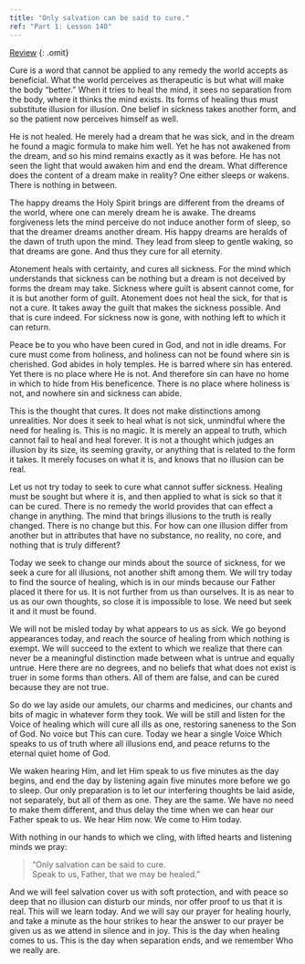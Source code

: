 ```yaml
---
title: "Only salvation can be said to cure."
ref: "Part 1: Lesson 140"
---
```


<a class="hide-review" href="/acim/workbook/l150/#l140">Review</a>
{: .omit}

Cure is a word that cannot be applied to any remedy the world accepts as
beneficial. What the world perceives as therapeutic is but what will
make the body “better.” When it tries to heal the mind, it sees no
separation from the body, where it thinks the mind exists. Its forms of
healing thus must substitute illusion for illusion. One belief in
sickness takes another form, and so the patient now perceives himself as
well.

He is not healed. He merely had a dream that he was sick, and in the
dream he found a magic formula to make him well. Yet he has not awakened
from the dream, and so his mind remains exactly as it was before. He has
not seen the light that would awaken him and end the dream. What
difference does the content of a dream make in reality? One either
sleeps or wakens. There is nothing in between.

The happy dreams the Holy Spirit brings are different from the dreams of
the world, where one can merely dream he is awake. The dreams
forgiveness lets the mind perceive do not induce another form of sleep,
so that the dreamer dreams another dream. His happy dreams are heralds
of the dawn of truth upon the mind. They lead from sleep to gentle
waking, so that dreams are gone. And thus they cure for all eternity.

Atonement heals with certainty, and cures all sickness. For the mind
which understands that sickness can be nothing but a dream is not
deceived by forms the dream may take. Sickness where guilt is absent
cannot come, for it is but another form of guilt. Atonement does not
heal the sick, for that is not a cure. It takes away the guilt that
makes the sickness possible. And that is cure indeed. For sickness now
is gone, with nothing left to which it can return.

Peace be to you who have been cured in God, and not in idle dreams. For
cure must come from holiness, and holiness can not be found where sin is
cherished. God abides in holy temples. He is barred where sin has
entered. Yet there is no place where He is not. And therefore sin can
have no home in which to hide from His beneficence. There is no place
where holiness is not, and nowhere sin
and sickness can abide.

This is the thought that cures. It does not make distinctions among
unrealities. Nor does it seek to heal what is not sick, unmindful where
the need for healing is. This is no magic. It is merely an appeal to
truth, which cannot fail to heal and heal forever. It is not a thought
which judges an illusion by its size, its seeming gravity, or anything
that is related to the form it takes. It merely focuses on what it is,
and knows that no illusion can be real.

Let us not try today to seek to cure what cannot suffer sickness.
Healing must be sought but where it is, and then applied to what is sick
so that it can be cured. There is no remedy the world provides that can
effect a change in anything. The mind that brings illusions to the truth
is really changed. There is no change but this. For how can one illusion
differ from another but in attributes that have no substance, no
reality, no core, and nothing that is truly different?

Today we seek to change our minds about the source of sickness, for we
seek a cure for all illusions, not another shift among them. We will try
today to find the source of healing, which is in our minds because our
Father placed it there for us. It is not further from us than ourselves.
It is as near to us as our own thoughts, so close it is impossible to
lose. We need but seek it and it must be found.

We will not be misled today by what appears to us as sick. We go beyond
appearances today, and reach the source of healing from which nothing is
exempt. We will succeed to the extent to which we realize that there can
never be a meaningful distinction made between what is untrue and
equally untrue. Here there are no degrees, and no beliefs that what does
not exist is truer in some forms than others. All of them are false, and
can be cured because they are not true.

So do we lay aside our amulets, our charms and medicines, our chants and
bits of magic in whatever form they took. We will be still and listen for
the Voice of healing which will cure all ills as one, restoring saneness
to the Son of God. No voice but This can cure. Today we hear a single
Voice Which speaks to us of truth where all illusions end, and peace
returns to the eternal quiet home of God.

We waken hearing Him, and let Him speak to us five minutes as the day
begins, and end the day by listening again five minutes more
before we go to sleep. Our only preparation is to let our interfering
thoughts be laid aside, not separately, but all of them as one. They are
the same. We have no need to make them different, and thus delay the
time when we can hear our Father speak to us. We hear Him now. We come
to Him today.

With nothing in our hands to which we cling, with lifted hearts and
listening minds we pray:

> “Only salvation can be said to cure.<br/>
> Speak to us, Father, that we may be healed.”

And we will feel salvation cover us with soft protection, and with peace
so deep that no illusion can disturb our minds, nor offer proof to us
that it is real. This will we learn today. And we will say our prayer
for healing hourly, and take a minute as the hour strikes to hear the
answer to our prayer be given us as we attend in silence and in joy. This
is the day when healing comes to us. This is the day when separation
ends, and we remember Who we really are.

